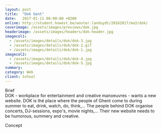 ```yaml
---
layout: post
title:  "Dok Gent"
date:   2017-01-11 00:00:00 +0200
online: http://student.howest.be/wouter.landuydt/20162017/ma3/dok/
coverimage: /assets/images/previews/dok.jpg
headerimage: /assets/images/headers/dok-header.jpg
imagecol1:
  - /assets/images/details/dok/dok-3.jpg
  - /assets/images/details/dok/dok-2.gif
  - /assets/images/details/dok/dok-1.jpg
imagecol2:
  - /assets/images/details/dok/dok-4.jpg
  - /assets/images/details/dok/dok-5.jpg
summary:
category: Web
client: School
---
```


<span class="post-content-text-subtitle" >Brief</span><br/>
DOK - workplace for entertainment and creative manoeuvres - wants a new website. DOK is thé place where the people of Ghent come to during summer to eat, drink, watch, do, think,... The people behind DOK organise concerts, DJ-sessions, expo's, movie nights,... Their new website needs to be humorous, summery and creative.

<span class="post-content-text-subtitle" >Concept</span><br/>
